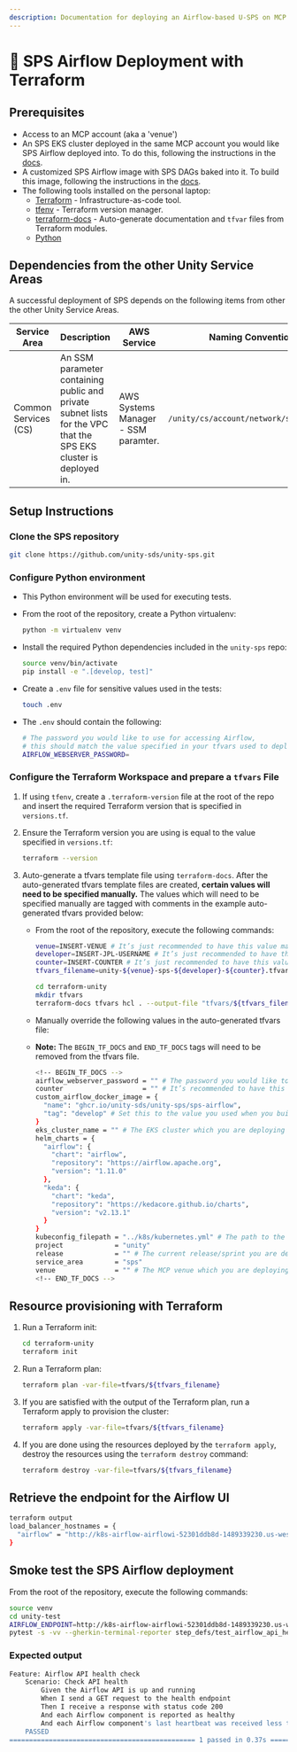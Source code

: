 ```yaml
---
description: Documentation for deploying an Airflow-based U-SPS on MCP using Terraform
---
```


# 🚀 SPS Airflow Deployment with Terraform

## Prerequisites

* Access to an MCP account (aka a 'venue')
* An SPS EKS cluster deployed in the same MCP account you would like SPS Airflow deployed into. To do this, following the instructions in the [docs](sps-eks-cluster-provisioning-with-terraform.md).
* A customized SPS Airflow image with SPS DAGs baked into it. To build this image, following the instructions in the [docs](../docs/admin-guide/sps-airflow-custom-docker-image-build-instructions.md).
* The following tools installed on the personal laptop:
  * [Terraform](https://learn.hashicorp.com/tutorials/terraform/install-cli) - Infrastructure-as-code tool.
  * [tfenv](https://github.com/tfutils/tfenv) - Terraform version manager.
  * [terraform-docs](https://github.com/terraform-docs/terraform-docs) - Auto-generate documentation and `tfvar` files from Terraform modules.
  * [Python](https://www.python.org/)

## Dependencies from the other Unity Service Areas

A successful deployment of SPS depends on the following items from other the other Unity Service Areas.

<table><thead><tr><th width="148">Service Area</th><th width="262">Description</th><th width="142">AWS Service</th><th>Naming Convention</th></tr></thead><tbody><tr><td>Common Services (CS)</td><td>An SSM parameter containing public and private subnet lists for the VPC that the SPS EKS cluster is deployed in.</td><td>AWS Systems Manager - SSM paramter.</td><td><code>/unity/cs/account/network/subnet_list</code></td></tr></tbody></table>

## Setup Instructions

### Clone the SPS repository

```sh
git clone https://github.com/unity-sds/unity-sps.git
```

### Configure Python environment

* This Python environment will be used for executing tests.
*   From the root of the repository, create a Python virtualenv:

    ```sh
    python -m virtualenv venv
    ```
*   Install the required Python dependencies included in the `unity-sps` repo:

    ```sh
    source venv/bin/activate
    pip install -e ".[develop, test]"
    ```
*   Create a `.env` file for sensitive values used in the tests:

    ```sh
    touch .env
    ```
*   The `.env` should contain the following:

    ```sh
    # The password you would like to use for accessing Airflow,
    # this should match the value specified in your tfvars used to deploy Airflow
    AIRFLOW_WEBSERVER_PASSWORD=
    ```

### Configure the Terraform Workspace and prepare a `tfvars` File

1. If using `tfenv`, create a `.terraform-version` file at the root of the repo and insert the required Terraform version that is specified in `versions.tf`.
2.  Ensure the Terraform version you are using is equal to the value specified in `versions.tf`:

    ```sh
    terraform --version
    ```
3. Auto-generate a tfvars template file using `terraform-docs`. After the auto-generated tfvars template files are created, **certain values will need to be specified manually.** The values which will need to be specified manually are tagged with comments in the example auto-generated tfvars provided below:
   *   From the root of the repository, execute the following commands:

       ```sh
       venue=INSERT-VENUE # It’s just recommended to have this value match the counter included in the EKS cluster name. This will help you/others identify resources that are a part of the same SPS system.
       developer=INSERT-JPL-USERNAME # It’s just recommended to have this value match the counter included in the EKS cluster name. This will help you/others identify resources that are a part of the same SPS system.
       counter=INSERT-COUNTER # It’s just recommended to have this value match the counter included in the EKS cluster name. This will help you/others identify resources that are a part of the same SPS system.
       tfvars_filename=unity-${venue}-sps-${developer}-${counter}.tfvars

       cd terraform-unity
       mkdir tfvars
       terraform-docs tfvars hcl . --output-file "tfvars/${tfvars_filename}"
       ```
   * Manually override the following values in the auto-generated tfvars file:
   *   **Note:** The `BEGIN_TF_DOCS` and `END_TF_DOCS` tags will need to be removed from the tfvars file.

       ```sh
       <!-- BEGIN_TF_DOCS -->
       airflow_webserver_password = "" # The password you would like to use for accessing Airflow
       counter                    = "" # It’s recommended to have this value match the counter included in the EKS cluster name. This will help you/others identify resources that are a part of the same SPS system.
       custom_airflow_docker_image = {
         "name": "ghcr.io/unity-sds/unity-sps/sps-airflow",
         "tag": "develop" # Set this to the value you used when you built a custom SPS Airflow image
       }
       eks_cluster_name = "" # The EKS cluster which you are deploying Airflow into
       helm_charts = {
         "airflow": {
           "chart": "airflow",
           "repository": "https://airflow.apache.org",
           "version": "1.11.0"
         },
         "keda": {
           "chart": "keda",
           "repository": "https://kedacore.github.io/charts",
           "version": "v2.13.1"
         }
       }
       kubeconfig_filepath = "../k8s/kubernetes.yml" # The path to the kubeconfig which corresponds to the EKS cluster which you are deploying Airflow into 
       project             = "unity"
       release             = "" # The current release/sprint you are deploying for, e.g. 24.1
       service_area        = "sps"
       venue               = "" # The MCP venue which you are deploying into. It’s recommended to have this value match the counter included in the EKS cluster name. This will help you/others identify resources that are a part of the same SPS system.
       <!-- END_TF_DOCS -->
       ```

## Resource provisioning with Terraform

1.  Run a Terraform init:

    ```sh
    cd terraform-unity
    terraform init
    ```
2.  Run a Terraform plan:

    ```sh
    terraform plan -var-file=tfvars/${tfvars_filename}
    ```
3.  If you are satisfied with the output of the Terraform plan, run a Terraform apply to provision the cluster:

    ```sh
    terraform apply -var-file=tfvars/${tfvars_filename}
    ```
4.  If you are done using the resources deployed by the `terraform apply`, destroy the resources using the `terraform destroy` command:

    ```sh
    terraform destroy -var-file=tfvars/${tfvars_filename}
    ```

## Retrieve the endpoint for the Airflow UI

```bash
terraform output
load_balancer_hostnames = {
  "airflow" = "http://k8s-airflow-airflowi-52301ddb8d-1489339230.us-west-2.elb.amazonaws.com:5000"
}
```

## Smoke test the SPS Airflow deployment

From the root of the repository, execute the following commands:

```sh
source venv
cd unity-test
AIRFLOW_ENDPOINT=http://k8s-airflow-airflowi-52301ddb8d-1489339230.us-west-2.elb.amazonaws.com:5000
pytest -s -vv --gherkin-terminal-reporter step_defs/test_airflow_api_health.py --airflow-endpoint $AIRFLOW_ENDPOINT
```

### Expected output

```bash
Feature: Airflow API health check
    Scenario: Check API health
        Given the Airflow API is up and running
        When I send a GET request to the health endpoint
        Then I receive a response with status code 200
        And each Airflow component is reported as healthy
        And each Airflow component's last heartbeat was received less than 30 seconds ago
    PASSED
=============================================== 1 passed in 0.37s ===============================================
```



